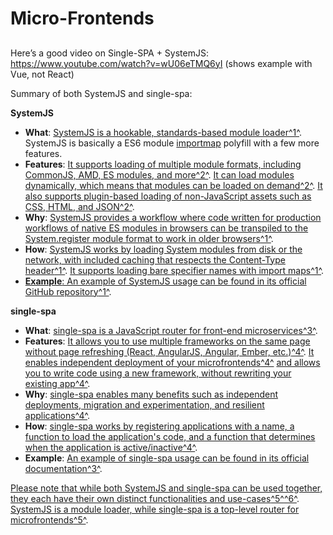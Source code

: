 # Micro-Frontends

## 
Here’s a good video on Single-SPA + SystemJS: https://www.youtube.com/watch?v=wU06eTMQ6yI (shows example with Vue, not React)


Summary of both SystemJS and single-spa:

**SystemJS**

-  **What**: [SystemJS is a hookable, standards-based module loader](https://github.com/systemjs/systemjs)[^1^](https://github.com/systemjs/systemjs).  SystemJS is basically a ES6 module [importmap](https://developer.mozilla.org/en-US/docs/Web/HTML/Element/script/type/importmap) polyfill with a few more features.
-   **Features**: [It supports loading of multiple module formats, including CommonJS, AMD, ES modules, and more](https://hix.dev/tools/javascript/system-js)[^2^](https://hix.dev/tools/javascript/system-js). [It can load modules dynamically, which means that modules can be loaded on demand](https://github.com/systemjs/systemjs)[^2^](https://hix.dev/tools/javascript/system-js). [It also supports plugin-based loading of non-JavaScript assets such as CSS, HTML, and JSON](https://github.com/systemjs/systemjs)[^2^](https://hix.dev/tools/javascript/system-js).
-   **Why**: [SystemJS provides a workflow where code written for production workflows of native ES modules in browsers can be transpiled to the System.register module format to work in older browsers](https://github.com/systemjs/systemjs)[^1^](https://github.com/systemjs/systemjs).
-  **How**: [SystemJS works by loading System modules from disk or the network, with included caching that respects the Content-Type header](https://github.com/systemjs/systemjs)[^1^](https://github.com/systemjs/systemjs). [It supports loading bare specifier names with import maps](https://github.com/systemjs/systemjs)[^1^](https://github.com/systemjs/systemjs).
-   [**Example**: An example of SystemJS usage can be found in its official GitHub repository](https://github.com/systemjs/systemjs)[^1^](https://github.com/systemjs/systemjs).

**single-spa**

-   **What**: [single-spa is a JavaScript router for front-end microservices](https://github.com/systemjs/systemjs)[^3^](https://single-spa.js.org/).
-   **Features**: [It allows you to use multiple frameworks on the same page without page refreshing (React, AngularJS, Angular, Ember, etc.)](https://github.com/systemjs/systemjs)[^4^](https://single-spa.js.org/docs/getting-started-overview/). [It enables independent deployment of your microfrontends](https://github.com/systemjs/systemjs)[^4^](https://single-spa.js.org/docs/getting-started-overview/) [and allows you to write code using a new framework, without rewriting your existing app](https://github.com/systemjs/systemjs)[^4^](https://single-spa.js.org/docs/getting-started-overview/).
-   **Why**: [single-spa enables many benefits such as independent deployments, migration and experimentation, and resilient applications](https://github.com/systemjs/systemjs)[^4^](https://single-spa.js.org/docs/getting-started-overview/).
-   **How**: [single-spa works by registering applications with a name, a function to load the application's code, and a function that determines when the application is active/inactive](https://github.com/systemjs/systemjs)[^4^](https://single-spa.js.org/docs/getting-started-overview/).
-   **Example**: [An example of single-spa usage can be found in its official documentation](https://single-spa.js.org/)[^3^](https://single-spa.js.org/).

[Please note that while both SystemJS and single-spa can be used together, they each have their own distinct functionalities and use-cases](https://single-spa.js.org/docs/faq/)[^5^](https://single-spa.js.org/docs/faq/)[^6^](https://single-spa.js.org/docs/ecosystem-vite/). [SystemJS is a module loader, while single-spa is a top-level router for microfrontends](https://single-spa.js.org/docs/faq/)[^5^](https://single-spa.js.org/docs/faq/).

